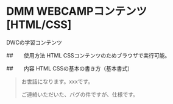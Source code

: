 # DMM WEBCAMPコンテンツ[HTML/CSS]
DWCの学習コンテンツ

##　　使用方法
HTML CSSコンテンツのためブラウザで実行可能。

##　　内容
HTML CSSの基本の書き方（基本書式）

> お世話になります。xxxです。
> 
> ご連絡いただいた、バグの件ですが、仕様です。
